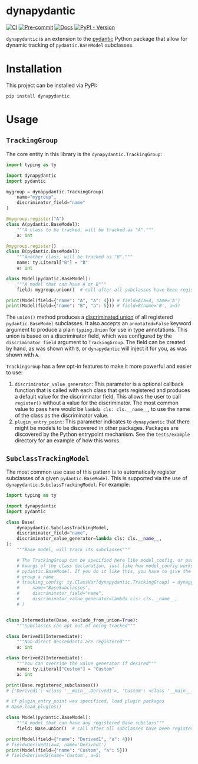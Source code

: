 # dynapydantic

[![CI](https://github.com/psalvaggio/dynapydantic/actions/workflows/ci.yml/badge.svg)](https://github.com/psalvaggio/dynapydantic/actions/workflows/ci.yml)
[![Pre-commit](https://github.com/psalvaggio/dynapydantic/actions/workflows/pre-commit.yml/badge.svg)](https://github.com/psalvaggio/dynapydantic/actions/workflows/pre-commit.yml)
[![Docs](https://img.shields.io/badge/docs-Docs-blue?style=flat-square&logo=github&logoColor=white&link=https://psalvaggio.github.io/dynapydantic/dev/)](https://psalvaggio.github.io/dynapydantic/dev/)
[![PyPI - Version](https://img.shields.io/pypi/v/dynapydantic)](https://pypi.org/project/dynapydantic/)


`dynapydantic` is an extension to the [pydantic](https://pydantic.dev) Python
package that allow for dynamic tracking of `pydantic.BaseModel` subclasses.

Installation
==
This project can be installed via PyPI:
```
pip install dynapydantic
```

Usage
==

`TrackingGroup`
--
The core entity in this library is the `dynapydantic.TrackingGroup`:
```python
import typing as ty

import dynapydantic
import pydantic

mygroup = dynapydantic.TrackingGroup(
    name="mygroup",
    discriminator_field="name"
)

@mygroup.register("A")
class A(pydantic.BaseModel):
    """A class to be tracked, will be tracked as "A"."""
    a: int

@mygroup.register()
class B(pydantic.BaseModel):
    """Another class, will be tracked as "B"."""
    name: ty.Literal["B"] = "B"
    a: int

class Model(pydantic.BaseModel):
    """A model that can have A or B"""
    field: mygroup.union()  # call after all subclasses have been registered

print(Model(field={"name": "A", "a": 4})) # field=A(a=4, name='A')
print(Model(field={"name": "B", "a": 5})) # field=B(name='B', a=5)
```

The `union()` method produces a [discriminated union](https://docs.pydantic.dev/latest/concepts/unions/#discriminated-unions)
of all registered `pydantic.BaseModel` subclasses. It also accepts an
`annotated=False` keyword argument to produce a plain `typing.Union` for use in
type annotations. This union is based on a discriminator field, which was
configured by the `discriminator_field` argument to `TrackingGroup`. The field
can be created by hand, as was shown with `B`, or `dynapydantic` will inject it
for you, as was shown with `A`.

`TrackingGroup` has a few opt-in features to make it more powerful and easier to use:
1. `discriminator_value_generator`: This parameter is a optional callback
  function that is called with each class that gets registered and produces a
  default value for the discriminator field. This allows the user to call
  `register()` without a value for the discriminator. The most common value to
  pass here would be `lambda cls: cls.__name__`, to use the name of the class as
  the discriminator value.
2. `plugin_entry_point`: This parameter indicates to `dynapydantic` that there
  might be models to be discovered in other packages. Packages are discovered by
  the Python entrypoint mechanism. See the `tests/example` directory for an
  example of how this works.

`SubclassTrackingModel`
--
The most common use case of this pattern is to automatically register subclasses
of a given `pydantic.BaseModel`. This is supported via the use of
`dynapydantic.SubclassTrackingModel`. For example:
```python
import typing as ty

import dynapydantic
import pydantic

class Base(
    dynapydantic.SubclassTrackingModel,
    discriminator_field="name",
    discriminator_value_generator=lambda cls: cls.__name__,
):
    """Base model, will track its subclasses"""

    # The TrackingGroup can be specified here like model_config, or passed in
    # kwargs of the class declaration, just like how model_config works with
    # pydantic.BaseModel. If you do it like this, you have to give the tracking
    # group a name
    # tracking_config: ty.ClassVar[dynapydantic.TrackingGroup] = dynapydantic.TrackingGroup(
    #     name="BaseSubclasses",
    #     discriminator_field="name",
    #     discriminator_value_generator=lambda cls: cls.__name__,
    # )


class Intermediate(Base, exclude_from_union=True):
    """Subclasses can opt out of being tracked"""

class Derived1(Intermediate):
    """Non-direct descendants are registered"""
    a: int

class Derived2(Intermediate):
    """You can override the value generator if desired"""
    name: ty.Literal["Custom"] = "Custom"
    a: int

print(Base.registered_subclasses())
# {'Derived1': <class '__main__.Derived1'>, 'Custom': <class '__main__.Derived2'>}

# if plugin_entry_point was specificed, load plugin packages
# Base.load_plugins()

class Model(pydantic.BaseModel):
    """A model that can have any registered Base subclass"""
    field: Base.union()  # call after all subclasses have been registered

print(Model(field={"name": "Derived1", "a": 4}))
# field=Derived1(a=4, name='Derived1')
print(Model(field={"name": "Custom", "a": 5}))
# field=Derived2(name='Custom', a=5)
```
